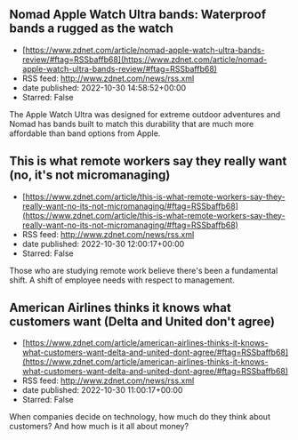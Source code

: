 ## Nomad Apple Watch Ultra bands: Waterproof bands a rugged as the watch
 - [https://www.zdnet.com/article/nomad-apple-watch-ultra-bands-review/#ftag=RSSbaffb68](https://www.zdnet.com/article/nomad-apple-watch-ultra-bands-review/#ftag=RSSbaffb68)
 - RSS feed: http://www.zdnet.com/news/rss.xml
 - date published: 2022-10-30 14:58:52+00:00
 - Starred: False

The Apple Watch Ultra was designed for extreme outdoor adventures and Nomad has bands built to match this durability that are much more affordable than band options from Apple.

## This is what remote workers say they really want (no, it's not micromanaging)
 - [https://www.zdnet.com/article/this-is-what-remote-workers-say-they-really-want-no-its-not-micromanaging/#ftag=RSSbaffb68](https://www.zdnet.com/article/this-is-what-remote-workers-say-they-really-want-no-its-not-micromanaging/#ftag=RSSbaffb68)
 - RSS feed: http://www.zdnet.com/news/rss.xml
 - date published: 2022-10-30 12:00:17+00:00
 - Starred: False

Those who are studying remote work believe there's been a fundamental shift. A shift of employee needs with respect to management.

## American Airlines thinks it knows what customers want (Delta and United don't agree)
 - [https://www.zdnet.com/article/american-airlines-thinks-it-knows-what-customers-want-delta-and-united-dont-agree/#ftag=RSSbaffb68](https://www.zdnet.com/article/american-airlines-thinks-it-knows-what-customers-want-delta-and-united-dont-agree/#ftag=RSSbaffb68)
 - RSS feed: http://www.zdnet.com/news/rss.xml
 - date published: 2022-10-30 11:00:17+00:00
 - Starred: False

When companies decide on technology, how much do they think about customers? And how much is it all about money?
